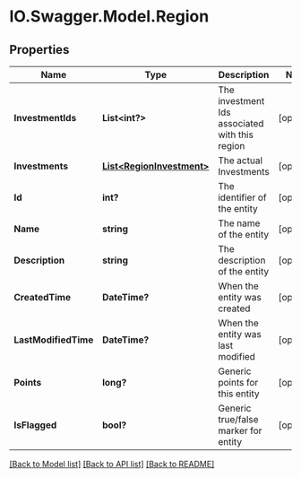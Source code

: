 # IO.Swagger.Model.Region
## Properties

Name | Type | Description | Notes
------------ | ------------- | ------------- | -------------
**InvestmentIds** | **List&lt;int?&gt;** | The investment Ids associated with this region | [optional] 
**Investments** | [**List&lt;RegionInvestment&gt;**](RegionInvestment.md) | The actual Investments | [optional] 
**Id** | **int?** | The identifier of the entity | [optional] 
**Name** | **string** | The name of the entity | [optional] 
**Description** | **string** | The description of the entity | [optional] 
**CreatedTime** | **DateTime?** | When the entity was created | [optional] 
**LastModifiedTime** | **DateTime?** | When the entity was last modified | [optional] 
**Points** | **long?** | Generic points for this entity | [optional] 
**IsFlagged** | **bool?** | Generic true/false marker for entity | [optional] 

[[Back to Model list]](../README.md#documentation-for-models) [[Back to API list]](../README.md#documentation-for-api-endpoints) [[Back to README]](../README.md)

